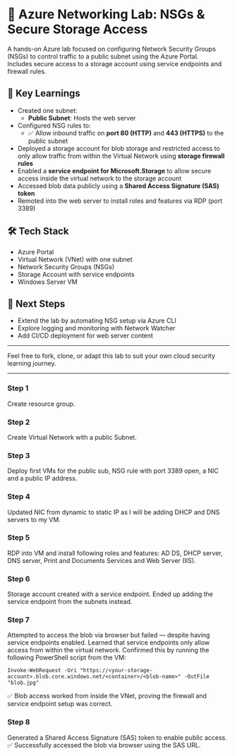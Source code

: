 # 🔐 Azure Networking Lab: NSGs & Secure Storage Access  
A hands-on Azure lab focused on configuring Network Security Groups (NSGs) to control traffic to a public subnet using the Azure Portal.  
Includes secure access to a storage account using service endpoints and firewall rules.

## 🧠 Key Learnings  
- Created one subnet:  
  - **Public Subnet**: Hosts the web server  
- Configured NSG rules to:  
  - ✅ Allow inbound traffic on **port 80 (HTTP)** and **443 (HTTPS)** to the public subnet  
- Deployed a storage account for blob storage and restricted access to only allow traffic from within the Virtual Network using **storage firewall rules**  
- Enabled a **service endpoint for Microsoft.Storage** to allow secure access inside the virtual network to the storage account  
- Accessed blob data publicly using a **Shared Access Signature (SAS) token**  
- Remoted into the web server to install roles and features via RDP (port 3389)

## 🛠️ Tech Stack  
- Azure Portal  
- Virtual Network (VNet) with one subnet  
- Network Security Groups (NSGs)  
- Storage Account with service endpoints  
- Windows Server VM

## 🚀 Next Steps
- Extend the lab by automating NSG setup via Azure CLI
- Explore logging and monitoring with Network Watcher
- Add CI/CD deployment for web server content

---

Feel free to fork, clone, or adapt this lab to suit your own cloud security learning journey.

---

### Step 1
Create resource group.

### Step 2
Create Virtual Network with a public Subnet.

### Step 3
Deploy first VMs for the public sub, NSG rule with port 3389 open, a NIC and a public IP address.

### Step 4
Updated NIC from dynamic to static IP as I will be adding DHCP and DNS servers to my VM.

### Step 5
RDP into VM and install following roles and features: AD DS, DHCP server, DNS server, Print and Documents Services and Web Server (IIS).

### Step 6
Storage account created with a service endpoint. Ended up adding the service endpoint from the subnets instead.

### Step 7
Attempted to access the blob via browser but failed — despite having service endpoints enabled. Learned that service endpoints only allow access from within the virtual network. Confirmed this by running the following PowerShell script from the VM:

```
Invoke-WebRequest -Uri "https://<your-storage-account>.blob.core.windows.net/<container>/<blob-name>" -OutFile "blob.jpg"
```

✅ Blob access worked from inside the VNet, proving the firewall and service endpoint setup was correct.

### Step 8
Generated a Shared Access Signature (SAS) token to enable public access. ✅ Successfully accessed the blob via browser using the SAS URL.

